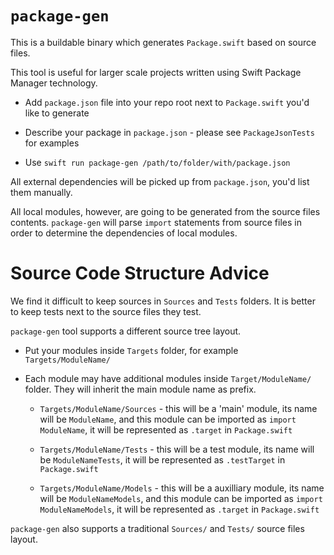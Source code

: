 # `package-gen`

This is a buildable binary which generates `Package.swift` based on source files.

This tool is useful for larger scale projects written using Swift Package Manager technology.

- Add `package.json` file into your repo root next to `Package.swift` you'd like to generate

- Describe your package in `package.json` - please see `PackageJsonTests` for examples

- Use `swift run package-gen /path/to/folder/with/package.json`

All external dependencies will be picked up from `package.json`, you'd list them manually.

All local modules, however, are going to be generated from the source files contents. `package-gen` will parse `import` statements from source files in order to determine the dependencies of local modules.

# Source Code Structure Advice

We find it difficult to keep sources in `Sources` and `Tests` folders. It is better to keep tests next to the source files they test.

`package-gen` tool supports a different source tree layout.

- Put your modules inside `Targets` folder, for example `Targets/ModuleName/`

- Each module may have additional modules inside `Target/ModuleName/` folder. They will inherit the main module name as prefix.

  - `Targets/ModuleName/Sources` - this will be a 'main' module, its name will be `ModuleName`, and this module can be imported as `import ModuleName`, it will be represented as `.target` in `Package.swift`
  
  - `Targets/ModuleName/Tests` - this will be a test module, its name will be `ModuleNameTests`, it will be represented as `.testTarget` in `Package.swift`
  
  - `Targets/ModuleName/Models` - this will be a auxilliary module, its name will be `ModuleNameModels`, and this module can be imported as `import ModuleNameModels`, it will be represented as `.target` in `Package.swift`

`package-gen` also supports a traditional `Sources/` and `Tests/` source files layout.
